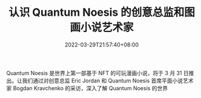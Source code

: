 ﻿---
title: "认识 Quantum Noesis 的创意总监和图画小说艺术家"
date: 2022-03-29T21:57:40+08:00
lastmod: 2022-03-29T16:45:40+08:00
draft: false
authors: ["Floyd"]
description: "Quantum Noesis 是世界上第一部基于 NFT 的可玩漫画小说，将于 3 月 31 日推出。让我们通过对创意总监 Eric Jordan 和 Quantum Noesis 首席平面小说艺术家 Bogdan Kravchenko 的采访，深入了解 Quantum Noesis 的世界"
featuredImage: "meet-quantum-noesis-creative-director-and-graphic-novel-artist.jpg"
tags: ["Virtual World","虚拟世界","Play to Earn"]
categories: ["news"]
news: ["虚拟世界"]
weight: 
lightgallery: true
pinned: false
recommend: false
recommend1: false
---

Quantum Noesis 是世界上第一部基于 NFT 的可玩漫画小说，将于 3 月 31 日推出。让我们通过对创意总监 Eric Jordan 和 Quantum Noesis 首席平面小说艺术家 Bogdan Kravchenko 的采访，深入了解 Quantum Noesis 的世界

<!--more-->

